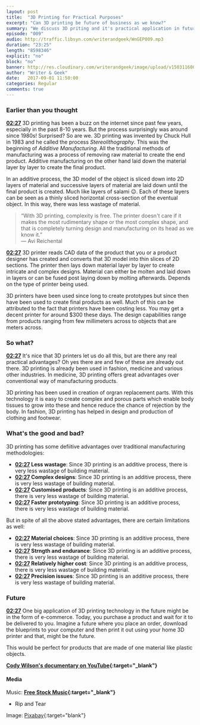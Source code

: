 ```yaml
---
layout: post
title:  "3D Printing for Practical Purposes"
excerpt: "Can 3D printing be future of business as we know?"
summary: "We discuss 3D priting and it's practical application in future of lifestyle business."
episode: "009"
audio: http://traffic.libsyn.com/writerandgeek/WnGEP009.mp3
duration: "23:25"
length: "8598346"
explicit: "no"
block: "no"
banner: http://res.cloudinary.com/writerandgeek/image/upload/v1503116006/3dprint.jpg
author: "Writer & Geek"
date:   2017-09-01 11:50:00
categories: Regular
comments: true
---
```


### Earlier than you thought
**[02:27](#t=00:02:27)** 3D printing has been a buzz on the internet since past few years, especially in the past 8-10 years. But the process surprisingly was around since 1980s! Surprised? So are we. 3D printing was invented by Chuck Hull in 1983 and he called the process _Stereolithography_. This was the beginning of _Additive Manufacturing_. All the traditional methods of manufacturing was a process of removing raw material to create the end product. Additive manufacturing on the other hand laid down the material layer by layer to create the final product. 

In an additive process, the 3D model of the object is sliced down into 2D layers of material and successive layers of material are laid down until the final product is created. Much like layers of salami :wink:. Each of these layers can be seen as a thinly sliced horizontal cross-section of the eventual object. In this way, there was less wastage of material.

> “With 3D printing, complexity is free. The printer doesn't care if it makes the most rudimentary shape or the most complex shape, and that is completely turning design and manufacturing on its head as we know it.”<br > 
― Avi Reichental

**[02:27](#t=00:02:27)** 3D printer reads CAD data of the product that you or a product designer has created and converts that 3D model into thin slices of 2D sections. The printer then lays down material layer by layer to create intricate and complex designs. Material can either be molten and laid down in layers or can be fused post laying down by molting afterwards. Depends on the type of printer being used.

3D printers have been used since long to create prototypes but since then have been used to create final products as well. Much of this can be attributed to the fact that printers have been costing less. You may get a decent printer for around $300 these days. The design capabilities range from products ranging from few millimeters across to objects that are meters across.

### So what? 
**[02:27](#t=00:02:27)** It's nice that 3D printers let us do all this, but are there any real practical advantages? Oh yes there are and few of these are already out there. 3D printing is already been used in fashion, medicine and various other industries. In medicine, 3D printing offers great advantages over conventional way of manufacturing products. 

3D printing has been used in creation of orgran replacement parts. With this technology it is easy to create complex and porous parts which enable body tissues to grow into these and hence reduce the chance of rejection by the body. In fashion, 3D printing has helped in design and production of clothing and footwear.

### What's the good and bad?
3D printing has some defiitive advantages over traditional manufacturing methodologies:
- **[02:27](#t=00:02:27) Less wastage**: Since 3D printing is an additive process, there is very less wastage of building material.  
- **[02:27](#t=00:02:27) Complex designs**: Since 3D printing is an additive process, there is very less wastage of building material. 
- **[02:27](#t=00:02:27) Customised products**: Since 3D printing is an additive process, there is very less wastage of building material.
- **[02:27](#t=00:02:27) Faster prototyping**: Since 3D printing is an additive process, there is very less wastage of building material.

But in spite of all the above stated advantages, there are certain limitations as well:
- **[02:27](#t=00:02:27) Material choices**: Since 3D printing is an additive process, there is very less wastage of building material.
- **[02:27](#t=00:02:27) Strngth and endurance**: Since 3D printing is an additive process, there is very less wastage of building material.
- **[02:27](#t=00:02:27) Relatively higher cost**: Since 3D printing is an additive process, there is very less wastage of building material.
- **[02:27](#t=00:02:27) Precision issues**: Since 3D printing is an additive process, there is very less wastage of building material.

### Future
**[02:27](#t=00:02:27)** One big application of 3D printing technology in the future might be in the form of e-commerce. Today, you purchase a product and wait for it to be delivered to you. Imagine a future where you place an order, download the blueprints to your computer and then print it out using your home 3D printer and that, might be the future.

This would be perfect for products that are made of one material like plastic objects.


**[Cody Wilson's documentary on YouTube](https://www.youtube.com/watch?v=DconsfGsXyA){:target="_blank"}**

#### Media
Music: **[Free Stock Music](https://www.freestockmusic.com){:target="_blank"}**
- Rip and Tear

Image: [Pixabay](https://pixabay.com/en/ball-3d-printing-design-597523/){:target="blank"}